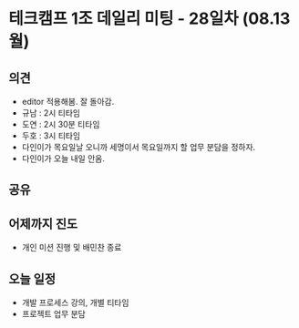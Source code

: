# 테크캠프 1조 데일리 미팅 - 28일차 (08.13 월)

## 의견
- editor 적용해봄. 잘 돌아감.
- 규남 : 2시 티타임
- 도연 : 2시 30분 티타임
- 두호 : 3시 티타임
- 다인이가 목요일날 오니까 세명이서 목요일까지 할 업무 분담을 정하자.
- 다인이가 오늘 내일 안옴.

## 공유

## 어제까지 진도
- 개인 미션 진행 및 배민찬 종료

## 오늘 일정
- 개발 프로세스 강의, 개별 티타임
- 프로젝트 업무 분담
